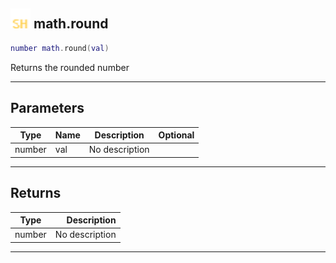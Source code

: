 ## <img src="../../.gitbook/assets/shared.png" width="32" height="32" /> math.round

```lua
number math.round(val)
```

Returns the rounded number<br>

-----------------
## Parameters

| Type   | Name | Description | Optional |
| ------ | ---- | ----------- | -------: |
| number | val | No description |  |

-----------------
## Returns

| Type   | Description |
| ------ | ----------: |
| number | No description |


--------
